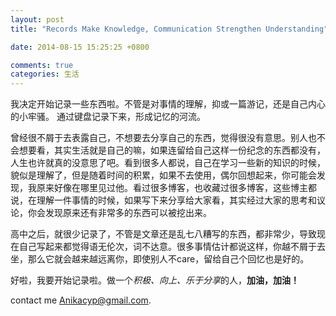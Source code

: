 ```yaml
---
layout: post
title: "Records Make Knowledge, Communication Strengthen Understanding"

date: 2014-08-15 15:25:25 +0800

comments: true
categories: 生活
---
```


我决定开始记录一些东西啦。不管是对事情的理解，抑或一篇游记，还是自己内心的小牢骚。
通过键盘记录下来，形成记忆的河流。

曾经很不屑于去表露自己，不想要去分享自己的东西，觉得很没有意思。别人也不会想要看，其实生活就是自己的嘛，如果连留给自己这样一份纪念的东西都没有，人生也许就真的没意思了吧。看到很多人都说，自己在学习一些新的知识的时候，貌似是理解了，但是随着时间的积累，如果不去使用，偶尔回想起来，你可能会发现，我原来好像在哪里见过他。看过很多博客，也收藏过很多博客，这些博主都说，在理解一件事情的时候，如果写下来分享给大家看，其实经过大家的思考和议论，你会发现原来还有非常多的东西可以被挖出来。


高中之后，就很少记录了，不管是文章还是乱七八糟写的东西，都非常少，导致现在自己写起来都觉得语无伦次，词不达意。很多事情估计都说这样，你越不屑于去坐，那么它就会越来越远离你，即使别人不care，留给自己个回忆也是好的。


好啦，我要开始记录啦。做一个*积极、向上、乐于分享*的人，**加油，加油！**

contact me <Anikacyp@gmail.com>.